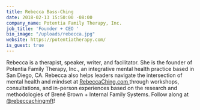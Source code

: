 ```yaml
---
title: Rebecca Bass-Ching
date: 2018-02-13 15:50:00 -08:00
company_name: Potentia Family Therapy, Inc.
job_title: 'Founder + CEO '
bio_image: "/uploads/rebecca.jpg"
website: https://potentiatherapy.com/
is_guest: true
---
```


Rebecca is a therapist, speaker, writer, and facilitator. She is the founder of Potentia Family Therapy, Inc., an integrative mental health practice based in San Diego, CA. Rebecca also helps leaders navigate the intersection of mental health and mindset at [RebeccaChing.com ](http://rebeccaching.com/)through workshops, consultations, and in-person experiences based on the research and methodologies of Brené Brown \+ Internal Family Systems. Follow along at [@rebeccachingmft](https://www.instagram.com/rebeccachingmft/)!